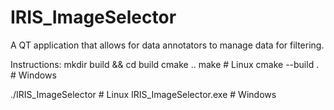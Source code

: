 # IRIS_ImageSelector
A QT application that allows for data annotators to manage data for filtering.

Instructions:
mkdir build && cd build
cmake ..
make   # Linux
cmake --build .   # Windows

./IRIS_ImageSelector   # Linux
IRIS_ImageSelector.exe  # Windows
